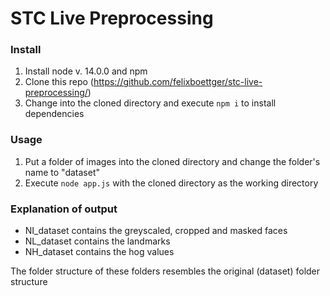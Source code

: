 # STC Live Preprocessing

### Install

1. Install node v. 14.0.0 and npm
2. Clone this repo (https://github.com/felixboettger/stc-live-preprocessing/)
3. Change into the cloned directory and execute `npm i` to install dependencies

### Usage

1. Put a folder of images into the cloned directory and change the folder's name to "dataset"
2. Execute `node app.js` with the cloned directory as the working directory

### Explanation of output

- NI_dataset contains the greyscaled, cropped and masked faces 
- NL_dataset contains the landmarks
- NH_dataset contains the hog values 

The folder structure of these folders resembles the original (dataset) folder structure
